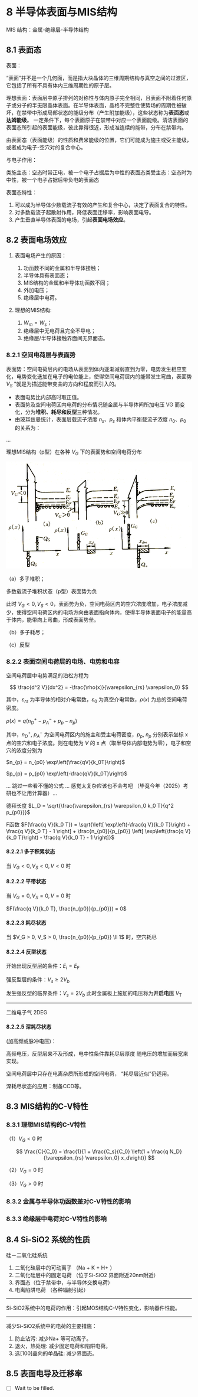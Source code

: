 # 8 半导体表面与MIS结构

MIS 结构：金属-绝缘层-半导体结构

## 8.1 表面态

表面：

“表面”并不是一个几何面，而是指大块晶体的三维周期结构与真空之间的过渡区，它包括了所有不具有体内三维周期性的原子层。

理想表面：表面层中原子排列的对称性与体内原子完全相同，且表面不附着任何原子或分子的半无限晶体表面。在半导体表面，晶格不完整性使势场的周期性被破坏，在禁带中形成局部状态的能级分布（产生附加能级），这些状态称为**表面态**或**达姆能级**。
一定条件下，每个表面原子在禁带中对应一个表面能级。清洁表面的表面态所引起的表面能级，彼此靠得很近，形成准连续的能带，分布在禁带内。

由表面态（表面能级）的性质和费米能级的位置，它们可能成为施主或受主能级，或者成为电子-空穴对的复合中心。

与电子作用：

类施主态：空态时带正电，被一个电子占据后为中性的表面态类受主态：空态时为中性，被一个电子占据后带负电的表面态

表面态特性：

1. 可以成为半导体少数载流子有效的产生和复合中心，决定了表面复合的特性。
2. 对多数载流子起散射作用，降低表面迁移率，影响表面电导。
3. 产生垂直半导体表面的电场，引起**表面电场效应**。

## 8.2 表面电场效应

1. 表面电场产生的原因：
   1. 功函数不同的金属和半导体接触；
   2. 半导体具有表面态；
   3. MIS结构的金属和半导体功函数不同；
   4. 外加电压；
   5. 绝缘层中电荷。

2. 理想的MIS结构:
   1. $W_{m} = W_{s}$；
   2. 绝缘层中无电荷且完全不导电；
   3. 绝缘层/半导体接触界面间无界面态。

### 8.2.1 空间电荷层与表面势

表面势：空间电荷层内的电场从表面到体内逐渐减弱直到为零，电势发生相应变化，电势变化迭加在电子的电位能上，使得空间电荷层内的能带发生弯曲，表面势 $V_{S}$ ”就是为描述能带变曲的方向和程度而引入的。

* 表面电势比内部高时取正值。
* 表面势及空间电荷区内电荷的分布情况随金属与半导体间所加电压 VG 而变化，分为**堆积、耗尽和反型**三种情况。
* 由玻耳兹曼统计，表面层载流子浓度 $n_s$、$p_s$ 和体内平衡载流子浓度 $n_0$、$p_0$ 的关系为：

$\dots$

理想MIS结构（p型）在各种 $V_G$ 下的表面势和空间电荷分布

![alt text](../assets/978-7121381843-image-8-5.png)

（a）多子堆积；

多数载流子堆积状态（p型）表面势为负

此时 $V_G < 0, V_S < 0$，表面势为负，空间电荷区内的空穴浓度增加，电子浓度减少，使得空间电荷区内的电场方向由表面指向体内，使得半导体表面电子的能量高于体内，能带向上弯曲，形成表面势垒。

（b）多子耗尽；

（c）反型

### 8.2.2 表面空间电荷层的电场、电势和电容

空间电荷层中电势满足的泊松方程为

$$
\frac{d^2 V}{dx^2} = -\frac{\rho(x)}{\varepsilon_{rs} \varepsilon_0}
$$

其中，$\varepsilon_{rs}$ 为半导体的相对介电常数，$\varepsilon_0$ 为真空介电常数，$\rho(x)$ 为总的空间电荷密度。

$\rho(x) = q(n_D^+ - p_A^- + p_p - n_p)$

其中，$n_D^+$, $p_A^-$ 为空间电荷区内的施主和受主电荷密度，$p_p$, $n_p$ 分别表示坐标 x 点的空穴和电子浓度。则在电势为 $V$ 的 x 点（取半导体内部电势为零），电子和空穴的浓度分别为

$n_{p} = n_{p0} \exp\left(\frac{qV}{k_0T}\right)$

$p_{p} = p_{p0} \exp\left(-\frac{qV}{k_0T}\right)$

... 跳过一些看不懂的公式 ... 感觉太复杂应该也不会考吧 （毕竟今年（2025）考研也不让用计算器）...

德拜长度 $L_D = \sqrt{\frac{\varepsilon_{rs} \varepsilon_0 k_0 T}{q^2 p_{p0}}}$

F函数 $F(\frac{q V}{k_0 T}) = \sqrt{\left[ \exp\left(-\frac{q V}{k_0 T}\right) + \frac{q V}{k_0 T} - 1 \right] + \frac{n_{p0}}{p_{p0}} \left[ \exp\left(\frac{q V}{k_0 T}\right) - \frac{q V}{k_0 T} - 1 \right]}$

#### 8.2.2.1 多子积累状态

当 $V_G < 0, V_S < 0, V < 0$ 时

#### 8.2.2.2 平带状态

当 $V_G = 0, V_S = 0, V = 0$ 时

$F(\frac{q V}{k_0 T}, \frac{n_{p0}}{p_{p0}}) = 0$

#### 8.2.2.3 耗尽状态

当 $V_G > 0, V_S > 0, \frac{n_{p0}}{p_{p0}} \ll 1$ 时，空穴耗尽

#### 8.2.2.4 反型状态

开始出现反型层的条件：$E_i = E_\text{F}$

强反型层的条件：$V_s \geq 2 V_b$

发生强反型的临界条件：$V_s = 2 V_b$ 此时金属板上施加的电压称为**开启电压** $V_{\text{T}}$

---

二维电子气 2DEG

#### 8.2.2.5 深耗尽状态

(加高频或脉冲电压)：

高频电压，反型层来不及形成，电中性条件靠耗尽层厚度 随电压的增加而展宽来实现。

空间电荷层中只存在电离杂质所形成的空间电荷， “耗尽层近似”仍适用。

深耗尽状态的应用：制备CCD等。

## 8.3 MIS结构的C-V特性

### 8.3.1 理想MIS结构的C-V特性

（1）$V_G < 0$ 时

$$
\frac{C}{C_0} = \frac{1}{1 + \frac{C_s}{C_0} \left(1 + \frac{q N_D}{\varepsilon_{rs} \varepsilon_0} x_d\right)}
$$

（2）$V_G = 0$ 时

（3）$V_G > 0$ 时

### 8.3.2 金属与半导体功函数差对C-V特性的影响

### 8.3.3 绝缘层中电荷对C-V特性的影响

## 8.4 Si-SiO2 系统的性质

硅－二氧化硅系统

1. 二氧化硅层中的可动离子 （Na + K + H+ ）
2. 二氧化硅层中的固定电荷 （位于Si-SiO2 界面附近20nm附近）
3. 界面态（位于禁带中，与半导体交换电荷）
4. 电离陷阱电荷 （各种辐射引起）

---

Si-SiO2系统中的电荷的作用：引起MOS结构C-V特性变化，影响器件性能。

---

减少Si-SiO2系统中的电荷的主要措施：

1. 防止沾污: 减少Na+ 等可动离子。
2. 退火，热处理: 减少固定电荷和陷阱电荷。
3. 选[100]晶向的单晶硅: 减少界面态。

## 8.5 表面电导及迁移率

* [ ] Wait to be filled.
